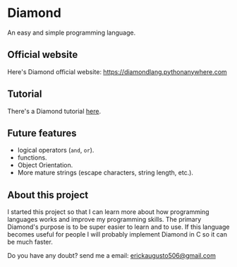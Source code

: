# Diamond
An easy and simple programming language.

## Official website
Here's Diamond official website: https://diamondlang.pythonanywhere.com

## Tutorial
There's a Diamond tutorial [here](https://github.com/erickxyy7/Diamond/tree/main/docs/tutorial).

## Future features
* logical operators (`and`, `or`).
* functions.
* Object Orientation.
* More mature strings (escape characters, string length, etc.).

## About this project
I started this project so that I can learn more about how programming languages works and improve my programming skills. The primary Diamond's purpose is to be super easier to learn and to use. If this language becomes useful for people I will probably implement Diamond in C so it can be much faster.

Do you have any doubt? send me a email: erickaugusto506@gmail.com
